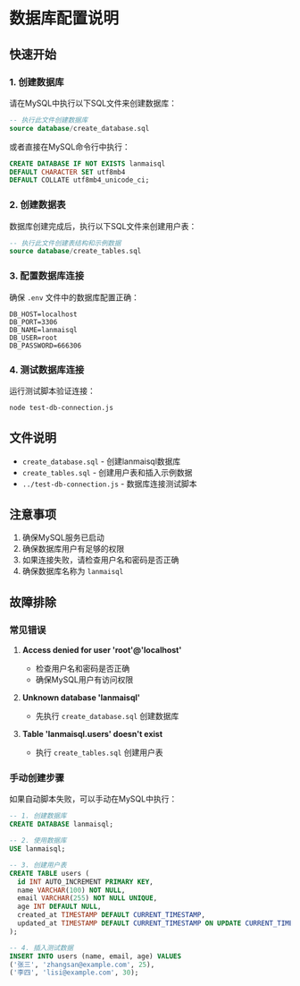 # 数据库配置说明

## 快速开始

### 1. 创建数据库
请在MySQL中执行以下SQL文件来创建数据库：
```sql
-- 执行此文件创建数据库
source database/create_database.sql
```

或者直接在MySQL命令行中执行：
```sql
CREATE DATABASE IF NOT EXISTS lanmaisql 
DEFAULT CHARACTER SET utf8mb4 
DEFAULT COLLATE utf8mb4_unicode_ci;
```

### 2. 创建数据表
数据库创建完成后，执行以下SQL文件来创建用户表：
```sql
-- 执行此文件创建表结构和示例数据
source database/create_tables.sql
```

### 3. 配置数据库连接
确保 `.env` 文件中的数据库配置正确：
```env
DB_HOST=localhost
DB_PORT=3306
DB_NAME=lanmaisql
DB_USER=root
DB_PASSWORD=666306
```

### 4. 测试数据库连接
运行测试脚本验证连接：
```bash
node test-db-connection.js
```

## 文件说明

- `create_database.sql` - 创建lanmaisql数据库
- `create_tables.sql` - 创建用户表和插入示例数据
- `../test-db-connection.js` - 数据库连接测试脚本

## 注意事项

1. 确保MySQL服务已启动
2. 确保数据库用户有足够的权限
3. 如果连接失败，请检查用户名和密码是否正确
4. 确保数据库名称为 `lanmaisql`

## 故障排除

### 常见错误

1. **Access denied for user 'root'@'localhost'**
   - 检查用户名和密码是否正确
   - 确保MySQL用户有访问权限

2. **Unknown database 'lanmaisql'**
   - 先执行 `create_database.sql` 创建数据库

3. **Table 'lanmaisql.users' doesn't exist**
   - 执行 `create_tables.sql` 创建用户表

### 手动创建步骤

如果自动脚本失败，可以手动在MySQL中执行：

```sql
-- 1. 创建数据库
CREATE DATABASE lanmaisql;

-- 2. 使用数据库
USE lanmaisql;

-- 3. 创建用户表
CREATE TABLE users (
  id INT AUTO_INCREMENT PRIMARY KEY,
  name VARCHAR(100) NOT NULL,
  email VARCHAR(255) NOT NULL UNIQUE,
  age INT DEFAULT NULL,
  created_at TIMESTAMP DEFAULT CURRENT_TIMESTAMP,
  updated_at TIMESTAMP DEFAULT CURRENT_TIMESTAMP ON UPDATE CURRENT_TIMESTAMP
);

-- 4. 插入测试数据
INSERT INTO users (name, email, age) VALUES 
('张三', 'zhangsan@example.com', 25),
('李四', 'lisi@example.com', 30);
```